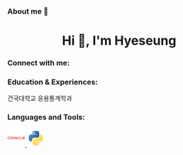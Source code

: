 ### About me 👋
<h1 align="center">Hi 👋, I'm Hyeseung</h1>


<h3 align="left">Connect with me:</h3>
<p align="left">
</p>

<h3 align="left">Education & Experiences:</h3>
<p align="left"> 건국대학교 응용통계학과 
</p>


<h3 align="left">Languages and Tools:</h3>
<p align="left"> <a href="https://www.oracle.com/" target="_blank" rel="noreferrer"> <img src="https://raw.githubusercontent.com/devicons/devicon/master/icons/oracle/oracle-original.svg" alt="oracle" width="40" height="40"/> </a> <a href="https://www.python.org" target="_blank" rel="noreferrer"> <img src="https://raw.githubusercontent.com/devicons/devicon/master/icons/python/python-original.svg" alt="python" width="40" height="40"/> </a> </p>
